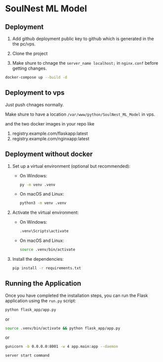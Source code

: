 # SoulNest ML Model

## Deployment

1. Add github deployment public key to github which is generated in the the pc/vps.

2. Clone the project

3. Make shure to chnage the `server_name localhost;` in `nginx.conf` before getting changes.

```bash
docker-compose up --build -d
```

## Deployment to vps

Just push chnages normally.

Make shure to have a location `/var/www/python/SoulNest_ML_Model` in vps.

and the two docker images in your repo like

1. registry.example.com/flaskapp:latest
2. registry.example.com/nginxapp:latest

## Deployment without docker

1. Set up a virtual environment (optional but recommended):

   - On Windows:

     ```bash
     py -m venv .venv
     ```

   - On macOS and Linux:

     ```bash
     python3 -m venv .venv
     ```

2. Activate the virtual environment:

   - On Windows:

     ```bash
     .venv\Scripts\activate
     ```

   - On macOS and Linux:

     ```bash
     source .venv/bin/activate
     ```

3. Install the dependencies:

   ```bash
   pip install -r requirements.txt
   ```

## Running the Application

Once you have completed the installation steps, you can run the Flask application using the `run.py` script:

```bash
python flask_app/app.py
```

or

```bash
source .venv/bin/activate && python flask_app/app.py
```

or

```bash
gunicorn -b 0.0.0.0:8001 -w 4 app.main:app --daemon

server start command
```
